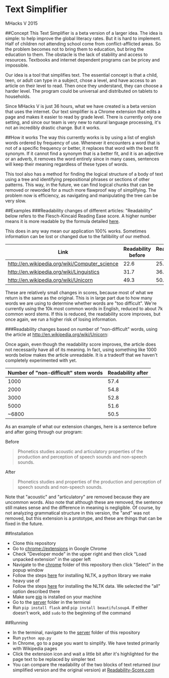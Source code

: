 # Text Simplifier
MHacks V 2015

##Concept
This Text Simplifier is a beta version of a larger idea. The idea is simple: to help improve the global literacy rates. But it is hard to implement. Half of children not attending school come from conflict-afflicted areas. So the problem becomes not to bring them to education, but bring the education to them. The obstacle is the lack of stability and access to resources. Textbooks and internet dependent programs can be pricey and impossible.

Our idea is a tool that simplifies text. The essential concept is that a child, teen, or adult can type in a subject, chose a level, and have access to an article on their level to read. Then once they understand, they can choose a harder level. The program could be universal and distributed on tablets to households.

Since MHacks V is just 36 hours, what we have created is a beta version that uses the internet. Our text simplifier is a Chrome extension that edits a page and makes it easier to read by grade level. There is currently only one setting, and since our team is very new to natural language processing, it's not an incredibly drastic change. But it works.

##How it works
The way this currently works is by using a list of english words ordered by frequency of use. Whenever it encounters a word that is not of a specific frequency or better, it replaces that word with the best fit synonym. If it cannot find a synonym that is a better fit, and it is an adjective or an adverb, it removes the word entirely since in many cases, sentences will keep their meaning regardless of these types of words.

This tool also has a method for finding the logical structure of a body of text using a tree and identifying prepositional phrases or sections of other patterns. This way, in the future, we can find logical chunks that can be removed or reworded for a much more flawproof way of simplifying. The problem now is efficiency, as navigating and manipulating the tree can be very slow.

##Examples
###Readability changes of different articles:
"Readability" below refers to the Flesch-Kincaid Reading Ease score. A higher number means it is more readable by the formula detailed [here](http://en.wikipedia.org/wiki/Flesch%E2%80%93Kincaid_readability_tests#Flesch_Reading_Ease).

This does in any way mean our application 100% works. Sometimes information can be lost or changed due to the fallibility of our method.

| Link | Readability before | Readability after |
| ---- | ------------------ | ----------------- |
| http://en.wikipedia.org/wiki/Computer_science | 22.6 | 25.7 |
| http://en.wikipedia.org/wiki/Linguistics | 31.7 | 36.8 |
| http://en.wikipedia.org/wiki/Unicorn | 49.3 | 50.5 |

These are relatively small changes in scores, because most of what we return is the same as the original. This is in large part due to how many words we are using to determine whether words are "too difficult". We're currently using the 10k most common words in English, reduced to about 7k common word stems. If this is reduced, the readability score improves, but once again, we run a higher risk of losing information.

###Readability changes based on number of "non-difficult" words, using the article at http://en.wikipedia.org/wiki/Unicorn:

Once again, even though the readability score improves, the article does not necessarily have all of its meaning. In fact, using something like 1000 words below makes the article unreadable. It is a tradeoff that we haven't completely experimented with yet.

| Number of "non-difficult" stem words | Readability after |
| --- | --- |
| 1000 | 57.4 |
| 2000 | 54.8 |
| 3000 | 52.8 |
| 5000 | 51.6 |
| ~6800 | 50.5 |

As an example of what our extension changes, here is a sentence before and after going through our program:

Before
> Phonetics studies acoustic and articulatory properties of the production and perception of speech sounds and non-speech sounds.

After
>Phonetics studies and properties of the production and perception of speech sounds and non-speech sounds.

Note that "acoustic" and "articulatory" are removed because they are uncommon words. Also note that although these are removed, the sentence still makes sense and the difference in meaning is negligible. Of course, by not analyzing grammatical structure in this version, the "and" was not removed, but this extension is a prototype, and these are things that can be fixed in the future.

##Installation
* Clone this repository
* Go to [chrome://extensions](chrome://extensions) in Google Chrome
* Check "Developer mode" in the upper right and then click "Load unpacked extension" in the upper left
* Navigate to the [chrome](/chrome) folder of this repository then click "Select" in the popup window
* Follow the steps [here](http://www.nltk.org/install.html) for installing NLTK, a python library we make heavy use of
* Follow the steps [here](http://www.nltk.org/data.html) for installing the NLTK data. We selected the "all" option described there
* Make sure [pip](https://pypi.python.org/pypi/pip) is installed on your machine
* Go to the [server](/server) folder in the terminal
* Run `pip install flask` and `pip install beautifulsoup4`. If either doesn't work, add `sudo` to the beginning of the command

##Running
* In the terminal, navigate to the [server](/server) folder of this repository
* Run `python app.py`
* In Chrome, go to a page you want to simplify. We have tested primarily with Wikipedia pages
* Click the extension icon and wait a little bit after it's highlighted for the page text to be replaced by simpler text
* You can compare the readability of the two blocks of text returned (our simplified version and the original version) at [Readability-Score.com](https://readability-score.com/)
